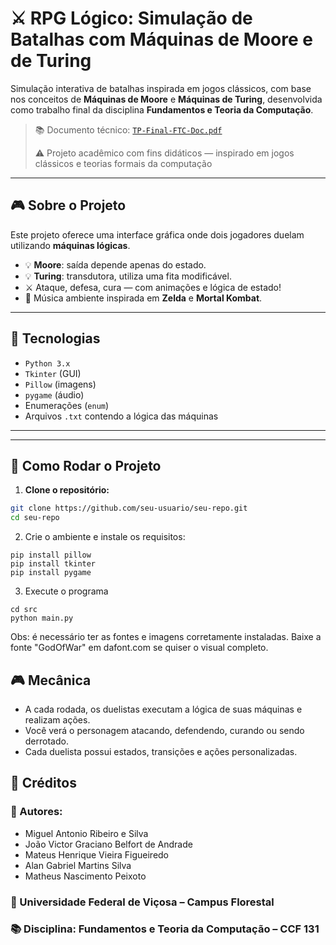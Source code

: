 # ⚔️ RPG Lógico: Simulação de Batalhas com Máquinas de Moore e de Turing

Simulação interativa de batalhas inspirada em jogos clássicos, com base nos conceitos de **Máquinas de Moore** e **Máquinas de Turing**, desenvolvida como trabalho final da disciplina **Fundamentos e Teoria da Computação**.

> 📚 Documento técnico: [`TP-Final-FTC-Doc.pdf`](TP-Final-FTC-Doc.pdf)
> 
> ⚠️ Projeto acadêmico com fins didáticos — inspirado em jogos clássicos e teorias formais da computação

---

## 🎮 Sobre o Projeto

Este projeto oferece uma interface gráfica onde dois jogadores duelam utilizando **máquinas lógicas**.

- 💡 **Moore**: saída depende apenas do estado.
- 💡 **Turing**: transdutora, utiliza uma fita modificável.
- ⚔️ Ataque, defesa, cura — com animações e lógica de estado!
- 🎵 Música ambiente inspirada em **Zelda** e **Mortal Kombat**.

---

## 🧠 Tecnologias

- `Python 3.x`
- `Tkinter` (GUI)
- `Pillow` (imagens)
- `pygame` (áudio)
- Enumerações (`enum`)
- Arquivos `.txt` contendo a lógica das máquinas

---


---

## 🚀 Como Rodar o Projeto

1. **Clone o repositório:**
```bash
git clone https://github.com/seu-usuario/seu-repo.git
cd seu-repo
```
2. Crie o ambiente e instale os requisitos:
```
pip install pillow
pip install tkinter
pip install pygame
```
3. Execute o programa
```
cd src
python main.py
```
Obs: é necessário ter as fontes e imagens corretamente instaladas. Baixe a fonte "GodOfWar" em dafont.com se quiser o visual completo.

## 🎮 Mecânica

- A cada rodada, os duelistas executam a lógica de suas máquinas e realizam ações.
- Você verá o personagem atacando, defendendo, curando ou sendo derrotado.
- Cada duelista possui estados, transições e ações personalizadas.

## 🧾 Créditos
### 👥 Autores:

- Miguel Antonio Ribeiro e Silva
- João Victor Graciano Belfort de Andrade
- Mateus Henrique Vieira Figueiredo
- Alan Gabriel Martins Silva
- Matheus Nascimento Peixoto

### 🏫 Universidade Federal de Viçosa – Campus Florestal
### 📚 Disciplina: Fundamentos e Teoria da Computação – CCF 131

